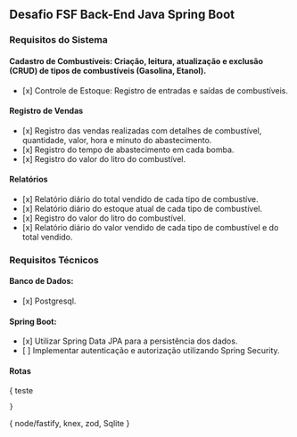 <h2>Desafio FSF Back-End Java Spring Boot</h2>

<h3> Requisitos do Sistema  </h3>

<h4> Cadastro de Combustíveis: Criação, leitura, atualização e exclusão (CRUD) de tipos de combustíveis (Gasolina, Etanol).
 </h4> 
<ul>
   <li> [x] Controle de Estoque: Registro de entradas e saídas de combustíveis.</li>
</ul>

<h4> Registro de Vendas</h4>

<ul>
    <li> [x] Registro das vendas realizadas com detalhes de combustível, quantidade, valor, hora e minuto do abastecimento. </li>
    <li> [x] Registro do tempo de abastecimento em cada bomba.</li>
    <li> [x] Registro do valor do litro do combustível.</li>

</ul>

<h4> Relatórios</h4>

<ul>
    <li> [x] Relatório diário do total vendido de cada tipo de combustíve.</li>
    <li> [x] Relatório diário do estoque atual de cada tipo de combustível.</li>
    <li> [x] Registro do valor do litro do combustível.</li>
    <li> [x] Relatório diário do valor vendido de cada tipo de combustível e do total vendido. </li>

</ul>

<h3>  Requisitos Técnicos  </h3>

<h4>Banco de Dados:</h4>

<ul>
<li>[x] Postgresql.</li>
</ul>

<h4>Spring Boot:</h4>

<ul>
<li>[x] Utilizar Spring Data JPA para a persistência dos dados.</li>
<li>[ ] Implementar autenticação e autorização utilizando Spring Security.</li>
</ul>

<h4> Rotas </h4>
    {
    teste

    }

{
node/fastify,
knex,
zod,
Sqlite
}
